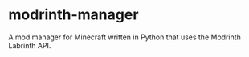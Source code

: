# modrinth-manager
A mod manager for Minecraft written in Python that uses the Modrinth Labrinth API.
